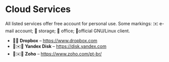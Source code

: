 # Cloud Services

All listed services offer free account for personal use. Some markings: ✉️ e-mail account; 💾 storage; 📄 office; 🐧official GNU/Linux client.

* 💾🐧 **Dropbox** – https://www.dropbox.com
* 💾✉️🐧 **Yandex Disk** – https://disk.yandex.com
* 💾✉️📄 **Zoho** – https://www.zoho.com/pt-br/